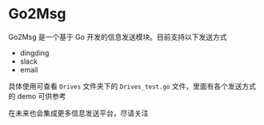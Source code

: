 # Go2Msg

Go2Msg 是一个基于 Go 开发的信息发送模块。目前支持以下发送方式

- dingding
- slack
- email

具体使用可查看 `Drives` 文件夹下的 `Drives_test.go` 文件，里面有各个发送方式的 demo 可供参考

在未来也会集成更多信息发送平台，尽请关注